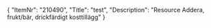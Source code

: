 {
  "ItemNr": "210490",
  "Title": "test",
  "Description": "Resource Addera, frukt/bär, drickfärdigt kosttillägg"
}